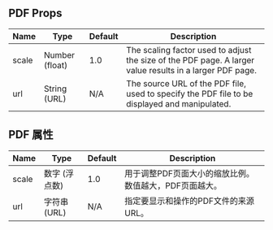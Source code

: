 ## PDF Props

| Name  | Type                                                                            | Default | Description           |
| ----- | ------------------------------------------------------------------------------- | ------- | --------------------- |
| scale | Number (float)                                                                  | 1.0     | The scaling factor used to adjust the size of the PDF page. A larger value results in a larger PDF page. |
| url   | String (URL)                                                                    | N/A     | The source URL of the PDF file, used to specify the PDF file to be displayed and manipulated. |


## PDF 属性

| Name  | Type                                                                            | Default | Description  |
| ----- | ------------------------------------------------------------------------------- | ------- | ------------ |
| scale | 数字 (浮点数)                                                                   | 1.0     | 用于调整PDF页面大小的缩放比例。数值越大，PDF页面越大。 |
| url   | 字符串 (URL)                                                                    | N/A     | 指定要显示和操作的PDF文件的来源URL。                    |